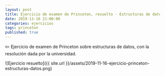 ```yaml
---
layout: post
title: Ejercicio de examen de Princeton, resuelto - Estructuras de datos
date: 2019-11-16 21:00:00
categories: ejercicios
tags: princeton
published: true
---
```


✏️ Ejercicio de examen de Princeton sobre estructuras de datos, con la resolución dada por la universidad.

![Ejercicio resuelto]({{ site.url }}/assets/2019-11-16-ejercicio-princeton-estructuras-datos.png)
